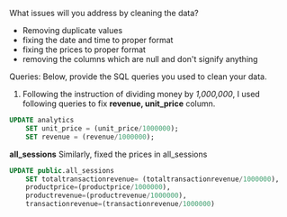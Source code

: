What issues will you address by cleaning the data?
- Removing duplicate values
- fixing the date and time to proper format
- fixing the prices to proper format
- removing the columns which are null and don't signify anything

Queries:
Below, provide the SQL queries you used to clean your data.

1. Following the instruction of dividing money by *1,000,000*, I used following queries to fix **revenue, unit_price** column.

```sql
UPDATE analytics
	SET unit_price = (unit_price/1000000);
	SET revenue = (revenue/1000000);
```

**all_sessions**
Similarly, fixed the prices in all_sessions
```sql
UPDATE public.all_sessions
	SET totaltransactionrevenue= (totaltransactionrevenue/1000000),
	productprice=(productprice/1000000),
	productrevenue=(productrevenue/1000000),
	transactionrevenue=(transactionrevenue/1000000)
```


